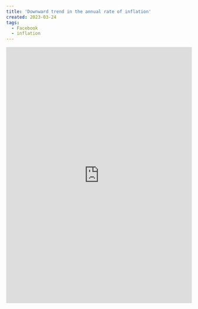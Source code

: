 ```yaml
---
title: 'Downward trend in the annual rate of inflation'
created: 2023-03-24
tags: 
  - Facebook
  - inflation
---
```


<iframe src="https://www.facebook.com/plugins/post.php?href=https%3A%2F%2Fwww.facebook.com%2FRoEconMonitor%2Fposts%2Fpfbid0h7QZgZnXgnN3h3DeBK6aQfgpt2m8UHeG5HeicmbavLyuQUgzWA7eq9XApLVh2M1Al&show_text=true&width=500" width="100%" height="695" style="border:none;overflow:hidden" scrolling="no" frameborder="1" allowfullscreen="true" allow="autoplay; clipboard-write; encrypted-media; picture-in-picture; web-share"></iframe>
